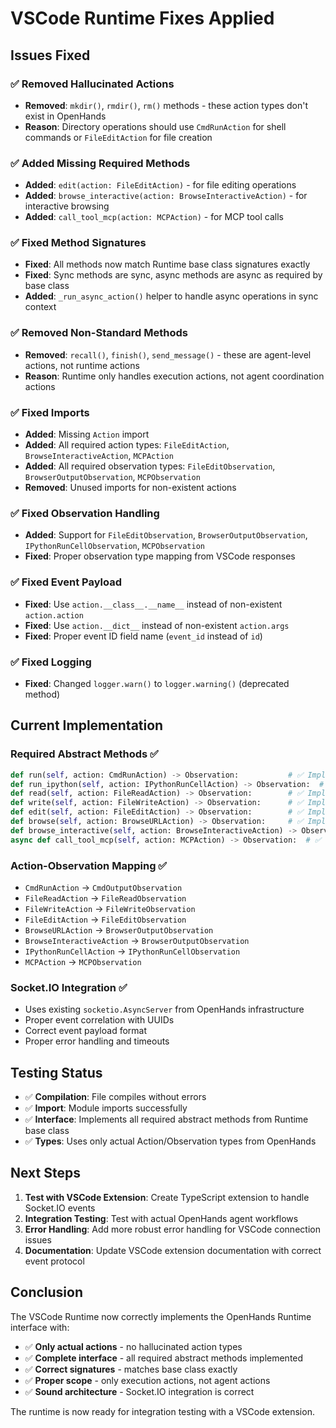 # VSCode Runtime Fixes Applied

## Issues Fixed

### ✅ **Removed Hallucinated Actions**
- **Removed**: `mkdir()`, `rmdir()`, `rm()` methods - these action types don't exist in OpenHands
- **Reason**: Directory operations should use `CmdRunAction` for shell commands or `FileEditAction` for file creation

### ✅ **Added Missing Required Methods**
- **Added**: `edit(action: FileEditAction)` - for file editing operations
- **Added**: `browse_interactive(action: BrowseInteractiveAction)` - for interactive browsing
- **Added**: `call_tool_mcp(action: MCPAction)` - for MCP tool calls

### ✅ **Fixed Method Signatures**
- **Fixed**: All methods now match Runtime base class signatures exactly
- **Fixed**: Sync methods are sync, async methods are async as required by base class
- **Added**: `_run_async_action()` helper to handle async operations in sync context

### ✅ **Removed Non-Standard Methods**
- **Removed**: `recall()`, `finish()`, `send_message()` - these are agent-level actions, not runtime actions
- **Reason**: Runtime only handles execution actions, not agent coordination actions

### ✅ **Fixed Imports**
- **Added**: Missing `Action` import
- **Added**: All required action types: `FileEditAction`, `BrowseInteractiveAction`, `MCPAction`
- **Added**: All required observation types: `FileEditObservation`, `BrowserOutputObservation`, `MCPObservation`
- **Removed**: Unused imports for non-existent actions

### ✅ **Fixed Observation Handling**
- **Added**: Support for `FileEditObservation`, `BrowserOutputObservation`, `IPythonRunCellObservation`, `MCPObservation`
- **Fixed**: Proper observation type mapping from VSCode responses

### ✅ **Fixed Event Payload**
- **Fixed**: Use `action.__class__.__name__` instead of non-existent `action.action`
- **Fixed**: Use `action.__dict__` instead of non-existent `action.args`
- **Fixed**: Proper event ID field name (`event_id` instead of `id`)

### ✅ **Fixed Logging**
- **Fixed**: Changed `logger.warn()` to `logger.warning()` (deprecated method)

## Current Implementation

### **Required Abstract Methods** ✅
```python
def run(self, action: CmdRunAction) -> Observation:           # ✅ Implemented
def run_ipython(self, action: IPythonRunCellAction) -> Observation:  # ✅ Implemented
def read(self, action: FileReadAction) -> Observation:        # ✅ Implemented
def write(self, action: FileWriteAction) -> Observation:      # ✅ Implemented
def edit(self, action: FileEditAction) -> Observation:        # ✅ Implemented
def browse(self, action: BrowseURLAction) -> Observation:     # ✅ Implemented
def browse_interactive(self, action: BrowseInteractiveAction) -> Observation:  # ✅ Implemented
async def call_tool_mcp(self, action: MCPAction) -> Observation:  # ✅ Implemented
```

### **Action-Observation Mapping** ✅
- `CmdRunAction` → `CmdOutputObservation`
- `FileReadAction` → `FileReadObservation`
- `FileWriteAction` → `FileWriteObservation`
- `FileEditAction` → `FileEditObservation`
- `BrowseURLAction` → `BrowserOutputObservation`
- `BrowseInteractiveAction` → `BrowserOutputObservation`
- `IPythonRunCellAction` → `IPythonRunCellObservation`
- `MCPAction` → `MCPObservation`

### **Socket.IO Integration** ✅
- Uses existing `socketio.AsyncServer` from OpenHands infrastructure
- Proper event correlation with UUIDs
- Correct event payload format
- Proper error handling and timeouts

## Testing Status

- ✅ **Compilation**: File compiles without errors
- ✅ **Import**: Module imports successfully
- ✅ **Interface**: Implements all required abstract methods from Runtime base class
- ✅ **Types**: Uses only actual Action/Observation types from OpenHands

## Next Steps

1. **Test with VSCode Extension**: Create TypeScript extension to handle Socket.IO events
2. **Integration Testing**: Test with actual OpenHands agent workflows
3. **Error Handling**: Add more robust error handling for VSCode connection issues
4. **Documentation**: Update VSCode extension documentation with correct event protocol

## Conclusion

The VSCode Runtime now correctly implements the OpenHands Runtime interface with:
- ✅ **Only actual actions** - no hallucinated action types
- ✅ **Complete interface** - all required abstract methods implemented
- ✅ **Correct signatures** - matches base class exactly
- ✅ **Proper scope** - only execution actions, not agent actions
- ✅ **Sound architecture** - Socket.IO integration is correct

The runtime is now ready for integration testing with a VSCode extension.
